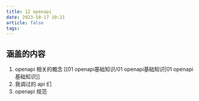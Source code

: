 ```yaml
---
title: 12 openapi
date: 2023-10-17 10:21
article: false
tags:
---
```

## 涵盖的内容
1. openapi 相关的概念 [[01 openapi基础知识/01 openapi基础知识|01 openapi基础知识]]
2. 我调过的 api 们
3. openapi 规范